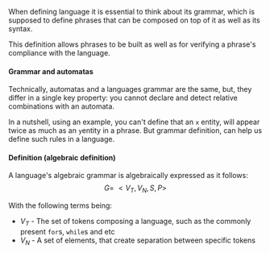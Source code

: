 When defining language it is essential to think about its grammar, which is supposed to define phrases that can be composed on top of it as well as its syntax.

This definition allows phrases to be built as well as for verifying a phrase's compliance with the language.

#### Grammar and automatas
Technically, automatas and a languages grammar are the same, but, they differ in a single key property: you cannot declare and detect relative combinations with an automata. 

In a nutshell, using an example, you can't define that an ``x`` entity, will appear twice as much as an ``y``entity in a phrase. But grammar definition, can help us define such rules in a language. 

#### Definition (algebraic definition)
A language's algebraic grammar is algebraically expressed as it follows: 
$$G =\ \lt V_T, V_N, S, P \gt$$

With the following terms being:
- $V_T$ -  The set of tokens composing a language, such as the commonly present ``for``s, ``while``s and etc
- $V_N$ - A set of elements, that create separation between specific tokens